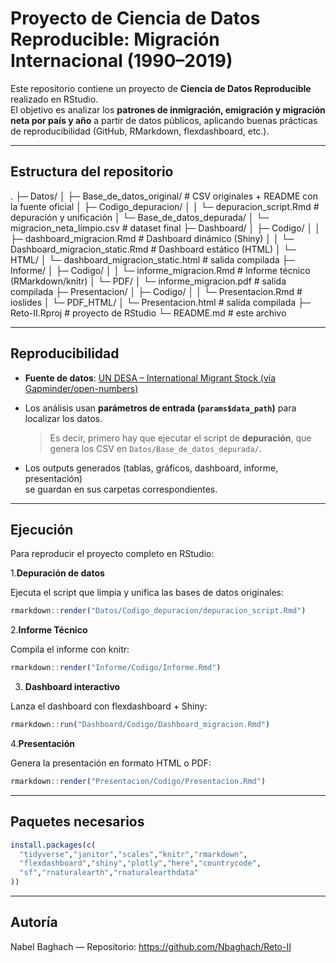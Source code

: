 # Proyecto de Ciencia de Datos Reproducible: Migración Internacional (1990–2019)

Este repositorio contiene un proyecto de **Ciencia de Datos Reproducible** realizado en RStudio.  
El objetivo es analizar los **patrones de inmigración, emigración y migración neta por país y año** a partir de datos públicos, aplicando buenas prácticas de reproducibilidad (GitHub, RMarkdown, flexdashboard, etc.).

---

## Estructura del repositorio
.
├─ Datos/
│  ├─ Base_de_datos_original/             # CSV originales + README con la fuente oficial
│  ├─ Codigo_depuracion/
│  │  └─ depuracion_script.Rmd            # depuración y unificación
│  └─ Base_de_datos_depurada/
│     └─ migracion_neta_limpio.csv        # dataset final
├─ Dashboard/
│  ├─ Codigo/
│  │  ├─ dashboard_migracion.Rmd          # Dashboard dinámico (Shiny)
│  │  └─ Dashboard_migracion_static.Rmd   # Dashboard estático (HTML)
│  └─ HTML/
│     └─ dashboard_migracion_static.html  # salida compilada
├─ Informe/
│  ├─ Codigo/
│  │  └─ informe_migracion.Rmd            # Informe técnico (RMarkdown/knitr)
│  └─ PDF/
│     └─ informe_migracion.pdf            # salida compilada
├─ Presentacion/
│  ├─ Codigo/
│  │  └─ Presentacion.Rmd                 # ioslides
│  └─ PDF_HTML/
│     └─ Presentacion.html                # salida compilada
├─ Reto-II.Rproj                          # proyecto de RStudio
└─ README.md                              # este archivo

---
## Reproducibilidad

- **Fuente de datos**: [UN DESA – International Migrant Stock (vía Gapminder/open-numbers)](https://github.com/open-numbers/ddf--unpop--international_migrant_stock)

- Los análisis usan **parámetros de entrada (`params$data_path`)** para localizar los datos.  
  > Es decir, primero hay que ejecutar el script de **depuración**, que genera los CSV en `Datos/Base_de_datos_depurada/`.

- Los outputs generados (tablas, gráficos, dashboard, informe, presentación)  
  se guardan en sus carpetas correspondientes.
---

## Ejecución

Para reproducir el proyecto completo en RStudio:

1.**Depuración de datos**  

   Ejecuta el script que limpia y unifica las bases de datos originales: 
   
 ```r
rmarkdown::render("Datos/Codigo_depuracion/depuracion_script.Rmd")
```

2.**Informe Técnico**

Compila el informe con knitr:

 ```r
rmarkdown::render("Informe/Codigo/Informe.Rmd")
```

3. **Dashboard interactivo** 

Lanza el dashboard con flexdashboard + Shiny:

```r
rmarkdown::run("Dashboard/Codigo/Dashboard_migracion.Rmd")
```

4.**Presentación**

Genera la presentación en formato HTML o PDF:

```r
rmarkdown::render("Presentacion/Codigo/Presentacion.Rmd")
```
---

## Paquetes necesarios

```r
install.packages(c(
  "tidyverse","janitor","scales","knitr","rmarkdown",
  "flexdashboard","shiny","plotly","here","countrycode",
  "sf","rnaturalearth","rnaturalearthdata" 
))
```
---
## Autoría 

Nabel Baghach — Repositorio: https://github.com/Nbaghach/Reto-II
